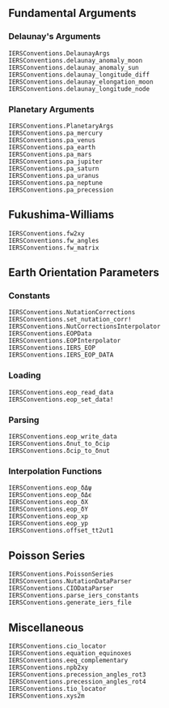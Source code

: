 
## Fundamental Arguments 

### Delaunay's Arguments 

```@docs 
IERSConventions.DelaunayArgs
IERSConventions.delaunay_anomaly_moon 
IERSConventions.delaunay_anomaly_sun 
IERSConventions.delaunay_longitude_diff 
IERSConventions.delaunay_elongation_moon 
IERSConventions.delaunay_longitude_node 
```

### Planetary Arguments

```@docs 
IERSConventions.PlanetaryArgs
IERSConventions.pa_mercury
IERSConventions.pa_venus
IERSConventions.pa_earth
IERSConventions.pa_mars
IERSConventions.pa_jupiter
IERSConventions.pa_saturn
IERSConventions.pa_uranus
IERSConventions.pa_neptune
IERSConventions.pa_precession
```

## Fukushima-Williams 
```@docs 
IERSConventions.fw2xy
IERSConventions.fw_angles
IERSConventions.fw_matrix
```

## Earth Orientation Parameters 

### Constants 
```@docs
IERSConventions.NutationCorrections
IERSConventions.set_nutation_corr!
IERSConventions.NutCorrectionsInterpolator
IERSConventions.EOPData
IERSConventions.EOPInterpolator
IERSConventions.IERS_EOP
IERSConventions.IERS_EOP_DATA 
```

### Loading 
```@docs 
IERSConventions.eop_read_data
IERSConventions.eop_set_data!
```

### Parsing 
```@docs 
IERSConventions.eop_write_data
IERSConventions.δnut_to_δcip 
IERSConventions.δcip_to_δnut
```

### Interpolation Functions
```@docs 
IERSConventions.eop_δΔψ
IERSConventions.eop_δΔϵ
IERSConventions.eop_δX
IERSConventions.eop_δY
IERSConventions.eop_xp
IERSConventions.eop_yp
IERSConventions.offset_tt2ut1
```

## Poisson Series 
```@docs
IERSConventions.PoissonSeries
IERSConventions.NutationDataParser
IERSConventions.CIODataParser
IERSConventions.parse_iers_constants
IERSConventions.generate_iers_file
```

## Miscellaneous 
```@docs 
IERSConventions.cio_locator
IERSConventions.equation_equinoxes
IERSConventions.eeq_complementary
IERSConventions.npb2xy
IERSConventions.precession_angles_rot3
IERSConventions.precession_angles_rot4
IERSConventions.tio_locator
IERSConventions.xys2m 
```